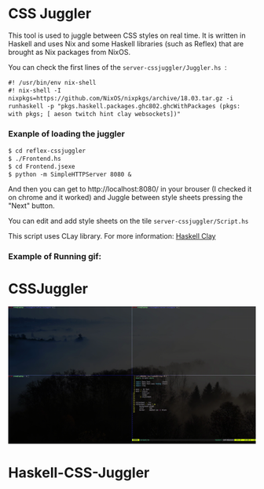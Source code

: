 # CSS Juggler

This tool is used to juggle between CSS styles on real time.
It is written in Haskell and uses Nix and some Haskell libraries (such as Reflex) that are brought as Nix packages from NixOS.

You can check the first lines of the `server-cssjuggler/Juggler.hs `:
```
#! /usr/bin/env nix-shell
#! nix-shell -I nixpkgs=https://github.com/NixOS/nixpkgs/archive/18.03.tar.gz -i runhaskell -p "pkgs.haskell.packages.ghc802.ghcWithPackages (pkgs: with pkgs; [ aeson twitch hint clay websockets])"
```

### Exanple of loading the juggler

```
$ cd reflex-cssjuggler
$ ./Frontend.hs
$ cd Frontend.jsexe 
$ python -m SimpleHTTPServer 8080 & 
```
And then you can get to http://localhost:8080/ in your brouser (I checked it on chrome and it worked) and Juggle between style sheets pressing the "Next" button.

You can edit and add style sheets on the tile `server-cssjuggler/Script.hs`

This script uses CLay library. For more information: [Haskell Clay](http://hackage.haskell.org/package/clay-0.13.1/docs/Clay.html)

### Example of Running gif:

CSSJuggler
===
![](juggler.gif)
# Haskell-CSS-Juggler
